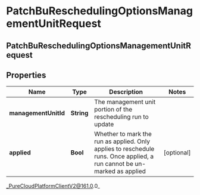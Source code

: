 # PatchBuReschedulingOptionsManagementUnitRequest

## PatchBuReschedulingOptionsManagementUnitRequest

## Properties

|Name | Type | Description | Notes|
|------------ | ------------- | ------------- | -------------|
| **managementUnitId** | **String** | The management unit portion of the rescheduling run to update | |
| **applied** | **Bool** | Whether to mark the run as applied.  Only applies to reschedule runs.  Once applied, a run cannot be un-marked as applied | [optional] |



_PureCloudPlatformClientV2@161.0.0_
